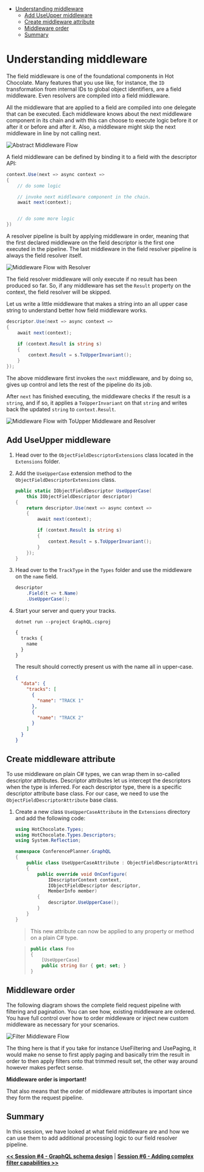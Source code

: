 - [Understanding middleware](#understanding-middleware)
  - [Add UseUpper middleware](#add-useupper-middleware)
  - [Create middleware attribute](#create-middleware-attribute)
  - [Middleware order](#middleware-order)
  - [Summary](#summary)

# Understanding middleware

The field middleware is one of the foundational components in Hot Chocolate. Many features that you use like, for instance, the `ID` transformation from internal IDs to global object identifiers, are a field middleware. Even resolvers are compiled into a field middleware.

All the middleware that are applied to a field are compiled into one delegate that can be executed. Each middleware knows about the next middleware component in its chain and with this can choose to execute logic before it or after it or before and after it. Also, a middleware might skip the next middleware in line by not calling next.

![Abstract Middleware Flow](images/17-middleware-flow.png)

A field middleware can be defined by binding it to a field with the descriptor API:

```csharp
context.Use(next => async context =>
{
    // do some logic

    // invoke next middleware component in the chain.
    await next(context);


    // do some more logic
})
```

A resolver pipeline is built by applying middleware in order, meaning that the first declared middleware on the field descriptor is the first one executed in the pipeline. The last middleware in the field resolver pipeline is always the field resolver itself.

![Middleware Flow with Resolver](images/18-middleware-flow.png)

The field resolver middleware will only execute if no result has been produced so far. So, if any middleware has set the `Result` property on the context, the field resolver will be skipped.

Let us write a little middleware that makes a string into an all upper case string to understand better how field middleware works.

```csharp
descriptor.Use(next => async context =>
{
    await next(context);

    if (context.Result is string s)
    {
        context.Result = s.ToUpperInvariant();
    }
});
```

The above middleware first invokes the `next` middleware, and by doing so, gives up control and lets the rest of the pipeline do its job.

After `next` has finished executing, the middleware checks if the result is a `string`, and if so, it applies a `ToUpperInvariant` on that `string` and writes back the updated `string` to `context.Result`.

![Middleware Flow with ToUpper Middleware and Resolver](images/19-middleware-flow.png)

## Add UseUpper middleware

1. Head over to the `ObjectFieldDescriptorExtensions` class located in the `Extensions` folder.

1. Add the `UseUpperCase` extension method to the `ObjectFieldDescriptorExtensions` class.

   ```csharp
   public static IObjectFieldDescriptor UseUpperCase(
       this IObjectFieldDescriptor descriptor)
   {
       return descriptor.Use(next => async context =>
       {
           await next(context);

           if (context.Result is string s)
           {
               context.Result = s.ToUpperInvariant();
           }
       });
   }
   ```

1. Head over to the `TrackType` in the `Types` folder and use the middleware on the `name` field.

   ```csharp
   descriptor
       .Field(t => t.Name)
       .UseUpperCase();
   ```

1. Start your server and query your tracks.

   ```console
   dotnet run --project GraphQL.csproj
   ```

   ```graphql
   {
     tracks {
       name
     }
   }
   ```

   The result should correctly present us with the name all in upper-case.

   ```json
   {
     "data": {
       "tracks": [
         {
           "name": "TRACK 1"
         },
         {
           "name": "TRACK 2"
         }
       ]
     }
   }
   ```

## Create middleware attribute

To use middleware on plain C# types, we can wrap them in so-called descriptor attributes. Descriptor attributes let us intercept the descriptors when the type is inferred. For each descriptor type, there is a specific descriptor attribute base class. For our case, we need to use the `ObjectFieldDescriptorAttribute` base class.

1. Create a new class `UseUpperCaseAttribute` in the `Extensions` directory and add the following code:

   ```csharp
   using HotChocolate.Types;
   using HotChocolate.Types.Descriptors;
   using System.Reflection;

   namespace ConferencePlanner.GraphQL
   {
       public class UseUpperCaseAttribute : ObjectFieldDescriptorAttribute
       {
           public override void OnConfigure(
               IDescriptorContext context,
               IObjectFieldDescriptor descriptor,
               MemberInfo member)
           {
               descriptor.UseUpperCase();
           }
       }
   }
   ```

   > This new attribute can now be applied to any property or method on a plain C# type.

   > ```csharp
   > public class Foo
   > {
   >     [UseUpperCase]
   >     public string Bar { get; set; }
   > }
   > ```

## Middleware order

The following diagram shows the complete field request pipeline with filtering and pagination. You can see how, existing middleware are ordered. You have full control over how to order middleware or inject new custom middleware as necessary for your scenarios.

![Filter Middleware Flow](images/20-middleware-flow.png)

The thing here is that if you take for instance UseFiltering and UsePaging, it would make no sense to first apply paging and basically trim the result in order to then apply filters onto that trimmed result set, the other way around however makes perfect sense.

**Middleware order is important!**

That also means that the order of middleware attributes is important since they form the request pipeline.

## Summary

In this session, we have looked at what field middleware are and how we can use them to add additional processing logic to our field resolver pipeline.

[**<< Session #4 - GraphQL schema design**](4-schema-design.md) | [**Session #6 - Adding complex filter capabilities >>**](6-adding-complex-filter-capabilities.md) 
